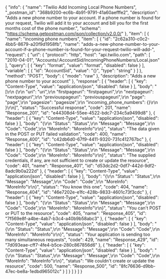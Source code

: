 {
  "info": {
    "name": "Twilio Add Incoming Local Phone Numbers",
    "_postman_id": "368b9200-ec6b-4b91-9791-41a60aefffe2",
    "description": "Adds a new phone number to your account. If a phone number is found for your request, Twilio will add it to your account and bill you for the first months cost of the phone number.",
    "schema": "https://schema.getpostman.com/json/collection/v2.0.0/"
  },
  "item": [
    {
      "name": "incoming phone numbers",
      "item": [
        {
          "id": "2c62a310-c0c2-4bb5-8679-a20f9d1958fb",
          "name": "adds-a-new-phone-number-to-your-account-if-a-phone-number-is-found-for-your-request-twilio-will-add-",
          "request": {
            "url": {
              "protocol": "http",
              "host": "api.twilio.com",
              "path": [
                "2010-04-01",
                "Accounts/:AccountSid/IncomingPhoneNumbers/Local.json"
              ],
              "query": [
                {
                  "key": "format",
                  "value": "format",
                  "disabled": false
                }
              ],
              "variable": [
                {
                  "id": "AccountSid",
                  "value": "{}",
                  "type": "string"
                }
              ]
            },
            "method": "POST",
            "body": {
              "mode": "raw"
            },
            "description": "Adds a new phone number to your account"
          },
          "response": [
            {
              "header": [
                {
                  "key": "Content-Type",
                  "value": "application/json",
                  "disabled": false
                }
              ],
              "body": "[\r\n  {\r\n    \"uri\": \"uri\",\r\n    \"firstpageuri\": \"firstpageuri\",\r\n    \"nextpageuri\": \"nextpageuri\",\r\n    \"previouspageuri\": \"previouspageuri\",\r\n    \"page\": \"page\",\r\n    \"pagesize\": \"pagesize\",\r\n    \"incoming_phone_numbers\": {}\r\n  }\r\n]",
              "status": "Successful response",
              "code": 201,
              "name": "Response_201",
              "id": "e44308d4-55ee-4522-bdc7-234c5a9499d8"
            },
            {
              "header": [
                {
                  "key": "Content-Type",
                  "value": "application/json",
                  "disabled": false
                }
              ],
              "body": "{\r\n  \"Status\": \"Status\",\r\n  \"Message\": \"Message\",\r\n  \"Code\": \"Code\",\r\n  \"MoreInfo\": \"MoreInfo\"\r\n}",
              "status": "The data given in the POST or PUT failed validation",
              "code": 400,
              "name": "Response_400",
              "id": "c42db6d0-67f9-4411-9320-731c412767bc"
            },
            {
              "header": [
                {
                  "key": "Content-Type",
                  "value": "application/json",
                  "disabled": false
                }
              ],
              "body": "{\r\n  \"Status\": \"Status\",\r\n  \"Message\": \"Message\",\r\n  \"Code\": \"Code\",\r\n  \"MoreInfo\": \"MoreInfo\"\r\n}",
              "status": "The supplied credentials, if any, are not sufficient to create or update the resource",
              "code": 401,
              "name": "Response_401",
              "id": "d53dc2d2-0df7-442d-9df2-8adc9b0a222d"
            },
            {
              "header": [
                {
                  "key": "Content-Type",
                  "value": "application/json",
                  "disabled": false
                }
              ],
              "body": "{\r\n  \"Status\": \"Status\",\r\n  \"Message\": \"Message\",\r\n  \"Code\": \"Code\",\r\n  \"MoreInfo\": \"MoreInfo\"\r\n}",
              "status": "You know this one",
              "code": 404,
              "name": "Response_404",
              "id": "46e7202e-e1fc-428b-9833-4601c73f3cdc"
            },
            {
              "header": [
                {
                  "key": "Content-Type",
                  "value": "application/json",
                  "disabled": false
                }
              ],
              "body": "{\r\n  \"Status\": \"Status\",\r\n  \"Message\": \"Message\",\r\n  \"Code\": \"Code\",\r\n  \"MoreInfo\": \"MoreInfo\"\r\n}",
              "status": "You can't POST or PUT to the resource",
              "code": 405,
              "name": "Response_405",
              "id": "7f569e8f-a4be-4ab7-b3c4-a40b9b58abc3"
            },
            {
              "header": [
                {
                  "key": "Content-Type",
                  "value": "application/json",
                  "disabled": false
                }
              ],
              "body": "{\r\n  \"Status\": \"Status\",\r\n  \"Message\": \"Message\",\r\n  \"Code\": \"Code\",\r\n  \"MoreInfo\": \"MoreInfo\"\r\n}",
              "status": "Your application is sending too many simultaneous requests",
              "code": 429,
              "name": "Response_429",
              "id": "7d093eae-cff7-4fe4-b5ce-280c867856d6"
            },
            {
              "header": [
                {
                  "key": "Content-Type",
                  "value": "application/json",
                  "disabled": false
                }
              ],
              "body": "{\r\n  \"Status\": \"Status\",\r\n  \"Message\": \"Message\",\r\n  \"Code\": \"Code\",\r\n  \"MoreInfo\": \"MoreInfo\"\r\n}",
              "status": "We couldn't create or update the resource",
              "code": 500,
              "name": "Response_500",
              "id": "8fc76636-d9bb-47ec-be8a-1edbd965012c"
            }
          ]
        }
      ]
    }
  ]
}